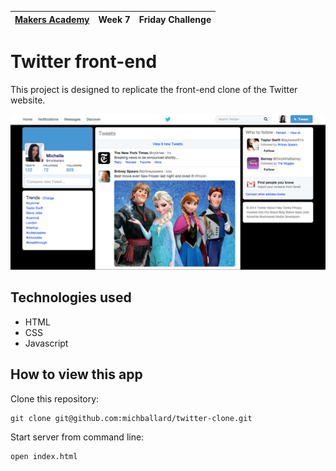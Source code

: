 | [Makers Academy](http://www.makersacademy.com) | Week 7 | Friday Challenge |
| ------ | ------ | ------ |

Twitter front-end
=================

This project is designed to replicate the front-end clone of the Twitter website.    

![Screenshot](/public/images/screenshot.png)

Technologies used
-----------------
- HTML
- CSS
- Javascript

How to view this app
--------------------
Clone this repository:
```shell
git clone git@github.com:michballard/twitter-clone.git
```

Start server from command line:
```shell
open index.html
```